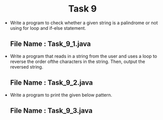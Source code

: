 <h1 align="center">
  Task 9
</h1> 

* Write a program to check whether a given string is a palindrome or not using for loop and if-else statement.
  ## File Name : Task_9_1.java
  
* Write a program that reads in a string from the user and uses a loop to reverse the order ofthe characters in the string. Then, output the reversed string.
  ## File Name : Task_9_2.java
    
* Write a program to print the given below pattern.
  ## File Name : Task_9_3.java
  